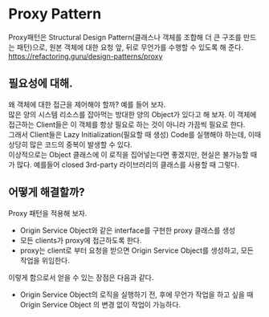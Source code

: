 # Proxy Pattern
Proxy패턴은 Structural Design Pattern(클래스나 객체를 조합해 더 큰 구조를 만드는 패턴)으로, 원본 객체에 대한 요청 앞, 뒤로 무언가를 수행할 수 있도록 해 준다.
https://refactoring.guru/design-patterns/proxy
## 필요성에 대해.
왜 객체에 대한 접근을 제어해야 할까? 예를 들어 보자.\
많은 양의 시스템 리소스를 잡아먹는 방대한 양의 Object가 있다고 해 보자. 이 객체에 접근하는 Client들은 이 객체를 항상 필요로 하는 것이 아니라 가끔씩 필요로 한다.\
그래서 Client들은 Lazy Initialization(필요할 때 생성) Code를 실행해야 하는데, 이때 상당히 많은 코드의 중복이 발생할 수 있다.\
이상적으로는 Object 클래스에 이 로직을 집어넣는다면 좋겠지만, 현실은 불가능할 때가 많다. 예를들어 closed 3rd-party 라이브러리의 클래스를 사용할 때 그렇다.
## 어떻게 해결할까?
Proxy 패턴을 적용해 보자.
* Origin Service Object와 같은 interface를 구현한 proxy 클래스를 생성
* 모든 clients가 proxy에 접근하도록 한다.
* proxy는 client로 부터 요청을 받으면 Origin Service Object를 생성하고, 모든 작업을 위임한다.

이렇게 함으로서 얻을 수 있는 장점은 다음과 같다.
* Origin Service Object의 로직을 실행하기 전, 후에 무언가 작업을 하고 싶을 때 Origin Service Object 의 변경 없이 작업이 가능하다.


